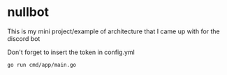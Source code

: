 # nullbot

This is my mini project/example of architecture that I came up with for the discord bot

Don't forget to insert the token in config.yml

```sh
go run cmd/app/main.go
```
